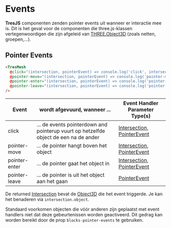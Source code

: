 # Events

**TresJS** componenten zenden pointer events uit wanneer er interactie mee is. Dit is het geval voor de componenten die three.js-klassen vertegenwoordigen die zijn afgeleid van [THREE.Object3D](https://threejs.org/docs/index.html?q=object#api/en/core/Object3D) (zoals netten, groepen,...).

<StackBlitzEmbed project-id="tresjs-events" />

## Pointer Events

```html
<TresMesh
  @click="(intersection, pointerEvent) => console.log('click', intersection, pointerEvent)"
  @pointer-move="(intersection, pointerEvent) => console.log('pointer-move', intersection, pointerEvent)"
  @pointer-enter="(intersection, pointerEvent) => console.log('pointer-enter', intersection, pointerEvent)"
  @pointer-leave="(intersection, pointerEvent) => console.log('pointer-leave', pointerEvent)"
/>
```

| Event         | wordt afgevuurd, wanneer ...                                                          | Event Handler Parameter Type(s)                                                                                                                                                                       |
| ------------- | ------------------------------------------------------------------------------------- | ----------------------------------------------------------------------------------------------------------------------------------------------------------------------------------------------------- |
| click         | ... de events pointerdown and pointerup vuurt op hetzelfde object de een na de ander | [Intersection](https://github.com/DefinitelyTyped/DefinitelyTyped/blob/master/types/three/src/core/Raycaster.d.ts#L16), [PointerEvent](https://developer.mozilla.org/en-US/docs/Web/API/PointerEvent) |
| pointer-move  | ... de pointer hangt boven het object                                            | [Intersection](https://github.com/DefinitelyTyped/DefinitelyTyped/blob/master/types/three/src/core/Raycaster.d.ts#L16), [PointerEvent](https://developer.mozilla.org/en-US/docs/Web/API/PointerEvent) |
| pointer-enter | ... de pointer gaat het object in                                                | [Intersection](https://github.com/DefinitelyTyped/DefinitelyTyped/blob/master/types/three/src/core/Raycaster.d.ts#L16), [PointerEvent](https://developer.mozilla.org/en-US/docs/Web/API/PointerEvent) |
| pointer-leave | ... de pointer is uit het object aan het gaan                                                  | [PointerEvent](https://developer.mozilla.org/en-US/docs/Web/API/pointerEvent)                                                                                                                         |

De returned [Intersection](https://github.com/DefinitelyTyped/DefinitelyTyped/blob/master/types/three/src/core/Raycaster.d.ts#L16) bevat de [Object3D](https://threejs.org/docs/index.html?q=object#api/en/core/Object3D) die het event triggerde. Je kan het benaderen via `intersection.object`.

Standaard voorkomen objecten die vóór anderen zijn geplaatst met event handlers niet dat deze gebeurtenissen worden geactiveerd. Dit gedrag kan worden bereikt door de prop `blocks-pointer-events` te gebruiken.
